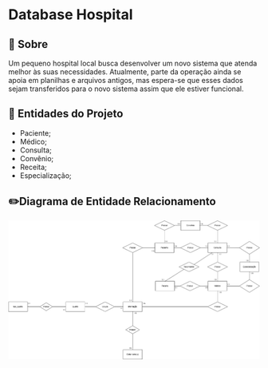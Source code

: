 # Database Hospital

## 📖 Sobre
Um pequeno hospital local busca desenvolver um novo sistema que atenda melhor às suas necessidades. Atualmente, parte da operação ainda se apoia em planilhas e arquivos antigos, mas espera-se que esses dados sejam transferidos para o novo sistema assim que ele estiver funcional.

## 🙋 Entidades do Projeto

- Paciente;
- Médico;
- Consulta;
- Convênio;
- Receita;
- Especialização;

## ✏️Diagrama de Entidade Relacionamento
<img src="./docs/der_model.png" alt="Diagrama de entidade relacionamento do Hospital">
